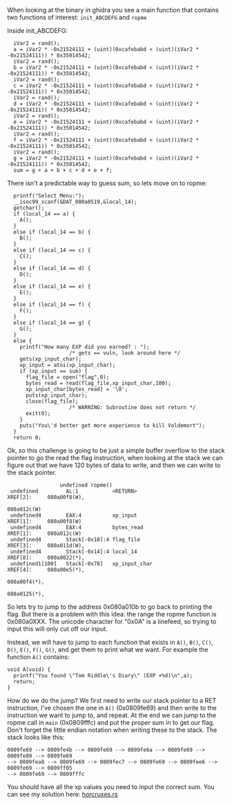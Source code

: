When looking at the binary in ghidra you see a main function that contains
two functions of interest: `init_ABCDEFG` and `ropme`

Inside init_ABCDEFG:
```
  iVar2 = rand();
  a = iVar2 * -0x21524111 + (uint)(0xcafebabd < (uint)(iVar2 * -0x21524111)) * 0x35014542;
  iVar2 = rand();
  b = iVar2 * -0x21524111 + (uint)(0xcafebabd < (uint)(iVar2 * -0x21524111)) * 0x35014542;
  iVar2 = rand();
  c = iVar2 * -0x21524111 + (uint)(0xcafebabd < (uint)(iVar2 * -0x21524111)) * 0x35014542;
  iVar2 = rand();
  d = iVar2 * -0x21524111 + (uint)(0xcafebabd < (uint)(iVar2 * -0x21524111)) * 0x35014542;
  iVar2 = rand();
  e = iVar2 * -0x21524111 + (uint)(0xcafebabd < (uint)(iVar2 * -0x21524111)) * 0x35014542;
  iVar2 = rand();
  f = iVar2 * -0x21524111 + (uint)(0xcafebabd < (uint)(iVar2 * -0x21524111)) * 0x35014542;
  iVar2 = rand();
  g = iVar2 * -0x21524111 + (uint)(0xcafebabd < (uint)(iVar2 * -0x21524111)) * 0x35014542;
  sum = g + a + b + c + d + e + f;
```
There isn't a predictable way to guess sum, so lets move on to ropme:
```
  printf("Select Menu:");
  __isoc99_scanf(&DAT_080a0519,&local_14);
  getchar();
  if (local_14 == a) {
    A();
  }
  else if (local_14 == b) {
    B();
  }
  else if (local_14 == c) {
    C();
  }
  else if (local_14 == d) {
    D();
  }
  else if (local_14 == e) {
    E();
  }
  else if (local_14 == f) {
    F();
  }
  else if (local_14 == g) {
    G();
  }
  else {
    printf("How many EXP did you earned? : ");
                    /* gets == vuln, look around here */
    gets(xp_input_char);
    xp_input = atoi(xp_input_char);
    if (xp_input == sum) {
      flag_file = open("flag",0);
      bytes_read = read(flag_file,xp_input_char,100);
      xp_input_char[bytes_read] = '\0';
      puts(xp_input_char);
      close(flag_file);
                    /* WARNING: Subroutine does not return */
      exit(0);
    }
    puts("You\'d better get more experience to kill Voldemort");
  }
  return 0;
```
Ok, so this challenge is going to be just a simple buffer overflow to the stack pointer to
go the read the flag instruction, when looking at the stack we can figure out that we have
120 bytes of data to write, and then we can write to the stack pointer.
```
                 undefined ropme()
 undefined         AL:1           <RETURN>                                XREF[2]:     080a00f8(W), 
                                                                                       080a012c(W)  
 undefined4        EAX:4          xp_input                                XREF[1]:     080a00f8(W)  
 undefined4        EAX:4          bytes_read                              XREF[1]:     080a012c(W)  
 undefined4        Stack[-0x10]:4 flag_file                               XREF[3]:     080a011d(W), 
 undefined4        Stack[-0x14]:4 local_14                                XREF[8]:     080a0022(*), 
 undefined1[100]   Stack[-0x78]   xp_input_char                           XREF[4]:     080a00e5(*), 
                                                                                       080a00f4(*), 
                                                                                       080a0125(*), 
```
So lets try to jump to the address 0x080a010b to go back to printing the flag. But there is a problem with this idea:
the range the ropme function is 0x080a0XXX. The unicode character for "0x0A" is a linefeed, so trying to input
this will only cut off our input.

Instead, we will have to jump to each function that exists in `A()`, `B()`, `C()`, `D()`, `E()`, `F()`, `G()`, and get them to print what
we want. For example the function `A()` contains:
```
void A(void) {
  printf("You found \"Tom Riddle\'s Diary\" (EXP +%d)\n",a);
  return;
}
```
How do we do the jump? We first need to write our stack pointer to a RET instruction, I've chosen the one in `A()`
(0x0809fe69) and then write to the instruction we want to jump to, and repeat. At the end we can jump to the ropme call in
`main` (0x0809fffc) and put the proper sum in to get our flag. Don't forget the little endian notation when writing these to the
stack. The stack looks like this:

```
0809fe69 --> 0809fe4b --> 0809fe69 --> 0809fe6a --> 0809fe69 --> 0809fe89 --> 0809fe69 
--> 0809fea8 --> 0809fe69 --> 0809fec7 --> 0809fe69 --> 0809fee6 --> 0809fe69 --> 0809ff05
--> 0809fe69 --> 0809fffc
```
You should have all the xp values you need to input the correct sum. You can see my solution here: [horcruxes.rs](../src/horcruxes/horcruxes.rs) 
